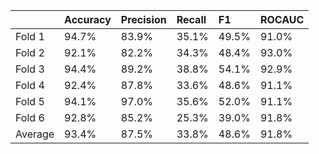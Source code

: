 |         | Accuracy   | Precision   | Recall   | F1    | ROCAUC   |
|:--------|:-----------|:------------|:---------|:------|:---------|
| Fold 1  | 94.7%      | 83.9%       | 35.1%    | 49.5% | 91.0%    |
| Fold 2  | 92.1%      | 82.2%       | 34.3%    | 48.4% | 93.0%    |
| Fold 3  | 94.4%      | 89.2%       | 38.8%    | 54.1% | 92.9%    |
| Fold 4  | 92.4%      | 87.8%       | 33.6%    | 48.6% | 91.1%    |
| Fold 5  | 94.1%      | 97.0%       | 35.6%    | 52.0% | 91.1%    |
| Fold 6  | 92.8%      | 85.2%       | 25.3%    | 39.0% | 91.8%    |
| Average | 93.4%      | 87.5%       | 33.8%    | 48.6% | 91.8%    |